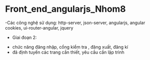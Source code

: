 # Front_end_angularjs_Nhom8
-Các công nghệ sử dụng: http-server, json-server, angularjs, angular cookies, ui-router-angular, jquery

- Giai đoạn 2:
+ chức năng đăng nhập, cổng kiểm tra , đăng xuất, đăng kí
+ đã định tuyến các trang cần thiết, yêu cầu cần lập trình
